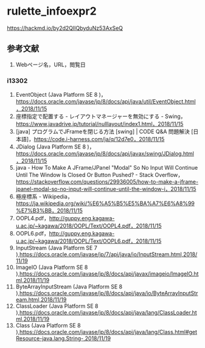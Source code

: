 # rulette_infoexpr2
https://hackmd.io/by2d2QIlQbyduNz53AxSeQ

## 参考文献
1. Webページ名，URL，閲覧日
### i13302
1. EventObject (Java Platform SE 8 )，https://docs.oracle.com/javase/jp/8/docs/api/java/util/EventObject.html，2018/11/15
1. 座標指定で配置する - レイアウトマネージャーを無効にする - Swing，https://www.javadrive.jp/tutorial/nulllayout/index1.html，2018/11/15
1. [java] プログラムでJFrameを閉じる方法 [swing] | CODE Q&A 問題解決 [日本語]，https://code.i-harness.com/ja/q/12d7e0，2018/11/15
1. JDialog (Java Platform SE 8 )，https://docs.oracle.com/javase/jp/8/docs/api/javax/swing/JDialog.html，2018/11/15
1. java - How To Make A JFrame/JPanel "Modal" So No Input Will Continue Until The Window Is Closed Or Button Pushed? - Stack Overflow，https://stackoverflow.com/questions/29936005/how-to-make-a-jframe-jpanel-modal-so-no-input-will-continue-until-the-window-i，2018/11/15
1. 極座標系 - Wikipedia，https://ja.wikipedia.org/wiki/%E6%A5%B5%E5%BA%A7%E6%A8%99%E7%B3%BB，2018/11/15
1. OOPL4.pdf，http://guppy.eng.kagawa-u.ac.jp/~kagawa/2018/OOPL/Text/OOPL4.pdf，2018/11/15
1. OOPL6.pdf，http://guppy.eng.kagawa-u.ac.jp/~kagawa/2018/OOPL/Text/OOPL6.pdf，2018/11/15
1. InputStream (Java Platform SE 7 ),https://docs.oracle.com/javase/jp/7/api/java/io/InputStream.html,2018/11/19
1. ImageIO (Java Platform SE 8 ),https://docs.oracle.com/javase/jp/8/docs/api/javax/imageio/ImageIO.html,2018/11/19
1. ByteArrayInputStream (Java Platform SE 8 ),https://docs.oracle.com/javase/jp/8/docs/api/java/io/ByteArrayInputStream.html,2018/11/19
1. ClassLoader (Java Platform SE 8 ),https://docs.oracle.com/javase/jp/8/docs/api/java/lang/ClassLoader.html,2018/11/19
1. Class (Java Platform SE 8 ),https://docs.oracle.com/javase/jp/8/docs/api/java/lang/Class.html#getResource-java.lang.String-,2018/11/19